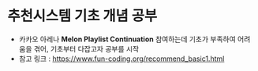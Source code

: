 # 추천시스템 기초 개념 공부
- 카카오 아레나 __Melon Playlist Continuation__ 참여하는데 기초가 부족하여 어려움을 겪어, 기초부터 다잡고자 공부를 시작
- 참고 링크 : https://www.fun-coding.org/recommend_basic1.html